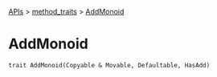 [APIs](../index.md) > [method_traits](./index.md) > [AddMonoid]()

# AddMonoid

```
trait AddMonoid(Copyable & Movable, Defaultable, HasAdd)
```
